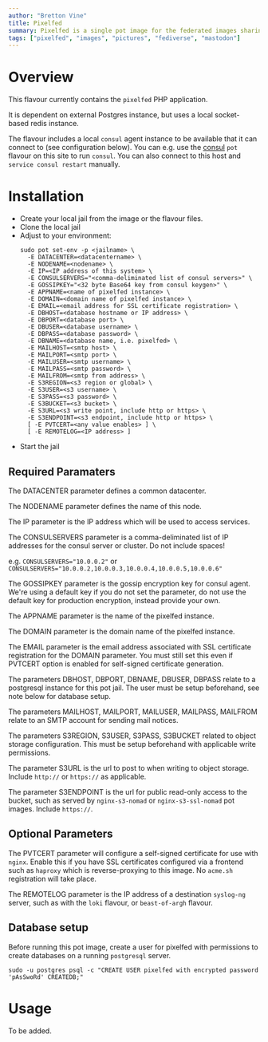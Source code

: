 ```yaml
---
author: "Bretton Vine"
title: Pixelfed
summary: Pixelfed is a single pot image for the federated images sharing application.
tags: ["pixelfed", "images", "pictures", "fediverse", "mastodon"]
---
```


# Overview

This flavour currently contains the ```pixelfed``` PHP application.

It is dependent on external Postgres instance, but uses a local socket-based redis instance.

The flavour includes a local ```consul``` agent instance to be available that it can connect to (see configuration below). You can e.g. use the [consul](https://potluck.honeyguide.net/blog/consul/) ```pot``` flavour on this site to run ```consul```. You can also connect to this host and ```service consul restart``` manually.

# Installation

* Create your local jail from the image or the flavour files.
* Clone the local jail
* Adjust to your environment:
  ```
  sudo pot set-env -p <jailname> \
    -E DATACENTER=<datacentername> \
    -E NODENAME=<nodename> \
    -E IP=<IP address of this system> \
    -E CONSULSERVERS="<comma-deliminated list of consul servers>" \
    -E GOSSIPKEY="<32 byte Base64 key from consul keygen>" \
    -E APPNAME=<name of pixelfed instance> \
    -E DOMAIN=<domain name of pixelfed instance> \
    -E EMAIL=<email address for SSL certificate registration> \
    -E DBHOST=<database hostname or IP address> \
    -E DBPORT=<database port> \
    -E DBUSER=<database username> \
    -E DBPASS=<database password> \
    -E DBNAME=<database name, i.e. pixelfed> \
    -E MAILHOST=<smtp host> \
    -E MAILPORT=<smtp port> \
    -E MAILUSER=<smtp username> \
    -E MAILPASS=<smtp password> \
    -E MAILFROM=<smtp from address> \
    -E S3REGION=<s3 region or global> \
    -E S3USER=<s3 username> \
    -E S3PASS=<s3 password> \
    -E S3BUCKET=<s3 bucket> \
    -E S3URL=<s3 write point, include http or https> \
    -E S3ENDPOINT=<s3 endpoint, include http or https> \
    [ -E PVTCERT=<any value enables> ] \
    [ -E REMOTELOG=<IP address> ]
  ```
* Start the jail

## Required Paramaters
The DATACENTER parameter defines a common datacenter.

The NODENAME parameter defines the name of this node.

The IP parameter is the IP address which will be used to access services.

The CONSULSERVERS parameter is a comma-deliminated list of IP addresses for the consul server or cluster. Do not include spaces!

e.g. ```CONSULSERVERS="10.0.0.2"``` or ```CONSULSERVERS="10.0.0.2,10.0.0.3,10.0.0.4,10.0.0.5,10.0.0.6"```

The GOSSIPKEY parameter is the gossip encryption key for consul agent. We're using a default key if you do not set the parameter, do not use the default key for production encryption, instead provide your own.

The APPNAME parameter is the name of the pixelfed instance.

The DOMAIN parameter is the domain name of the pixelfed instance.

The EMAIL parameter is the email address associated with SSL certificate registration for the DOMAIN parameter. You must still set this even if PVTCERT option is enabled for self-signed certificate generation.

The parameters DBHOST, DBPORT, DBNAME, DBUSER, DBPASS relate to a postgresql instance for this pot jail. The user must be setup beforehand, see note below for database setup.

The parameters MAILHOST, MAILPORT, MAILUSER, MAILPASS, MAILFROM relate to an SMTP account for sending mail notices.

The parameters S3REGION, S3USER, S3PASS, S3BUCKET related to object storage configuration. This must be setup beforehand with applicable write permissions.

The parameter S3URL is the url to post to when writing to object storage. Include `http://` or `https://` as applicable.

The parameter S3ENDPOINT is the url for public read-only access to the bucket, such as served by `nginx-s3-nomad` or `nginx-s3-ssl-nomad` pot images. Include `https://`.

## Optional Parameters

The PVTCERT parameter will configure a self-signed certificate for use with `nginx`. Enable this if you have SSL certificates configured via a frontend such as `haproxy` which is reverse-proxying to this image. No `acme.sh` registration will take place.

The REMOTELOG parameter is the IP address of a destination ```syslog-ng``` server, such as with the ```loki``` flavour, or ```beast-of-argh``` flavour.

## Database setup

Before running this pot image, create a user for pixelfed with permissions to create databases on a running `postgresql` server.

```
sudo -u postgres psql -c "CREATE USER pixelfed with encrypted password 'pAsSwoRd' CREATEDB;"
```

# Usage

To be added.